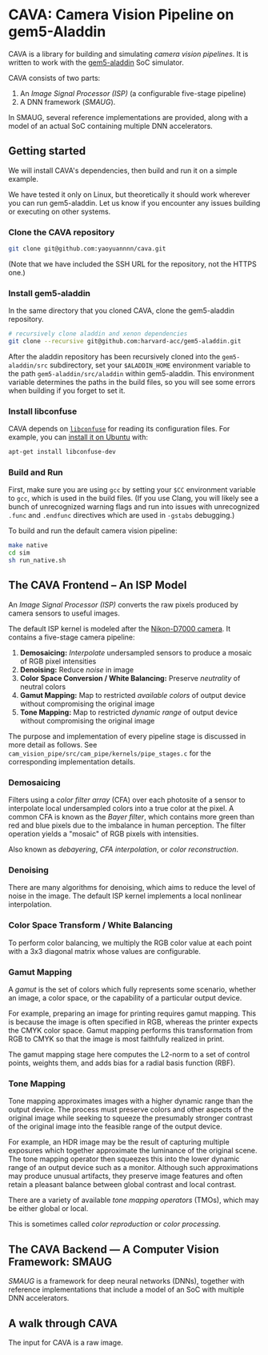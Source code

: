 # CAVA: Camera Vision Pipeline on gem5-Aladdin

CAVA is a library for building and simulating _camera vision pipelines_.  It is
written to work with the
[gem5-aladdin](https://github.com/harvard-acc/gem5-aladdin) SoC simulator. 


CAVA consists of two parts:
1. An *Image Signal Processor (ISP)* (a configurable five-stage pipeline)
2. A DNN framework (*SMAUG*). 

In SMAUG, several reference implementations are provided, along with a model of
an actual SoC containing multiple DNN accelerators.

## Getting started ##

We will install CAVA's dependencies, then build and run it on a simple example.

We have tested it only on Linux, but theoretically it should work wherever you
can run gem5-aladdin. Let us know if you encounter any issues building or
executing on other systems.

### Clone the CAVA repository

  ```bash
  git clone git@github.com:yaoyuannnn/cava.git
  ```

(Note that we have included the SSH URL for the repository, not the HTTPS one.)

### Install gem5-aladdin

In the same directory that you cloned CAVA, clone the gem5-aladdin repository.

  ```bash
  # recursively clone aladdin and xenon dependencies
  git clone --recursive git@github.com:harvard-acc/gem5-aladdin.git
  ```

After the aladdin repository has been recursively cloned into the
`gem5-aladdin/src` subdirectory, set your `$ALADDIN_HOME` environment variable
to the path `gem5-aladdin/src/aladdin` within gem5-aladdin. This environment
variable determines the paths in the build files, so you will see some errors
when building if you forget to set it.

### Install libconfuse

CAVA depends on [`libconfuse`](https://github.com/martinh/libconfuse) for
reading its configuration files. For example, you can [install it on
Ubuntu](https://packages.ubuntu.com/search?keywords=libconfuse-dev) with:

  ```bash
  apt-get install libconfuse-dev
  ```

### Build and Run

First, make sure you are using `gcc` by setting your `$CC` environment variable
to `gcc`, which is used in the build files. (If you use Clang, you will likely
see a bunch of unrecognized warning flags and run into issues with unrecognized
`.func` and `.endfunc` directives which are used in `-gstabs` debugging.)

To build and run the default camera vision pipeline:

  ```bash
  make native
  cd sim
  sh run_native.sh
  ```

## The CAVA Frontend – An ISP Model
An *Image Signal Processor (ISP)* converts the raw pixels produced by camera
sensors to useful images. 

The default ISP kernel is modeled after the [Nikon-D7000
camera](https://en.wikipedia.org/wiki/Nikon_D7000*). It contains a five-stage
camera pipeline: 

1. **Demosaicing:** _Interpolate_ undersampled sensors to produce a mosaic of RGB
   pixel intensities
2. **Denoising:** Reduce _noise_ in image
3. **Color Space Conversion / White Balancing:** Preserve _neutrality_ of neutral colors
4. **Gamut Mapping:** Map to restricted _available colors_ of output device without
   compromising the original image
5. **Tone Mapping:** Map to restricted _dynamic range_ of output device without
   compromising the original image

The purpose and implementation of every pipeline stage is discussed in more
detail as follows. See `cam_vision_pipe/src/cam_pipe/kernels/pipe_stages.c` for
the corresponding implementation details.

### Demosaicing ###

Filters using a _color filter array_ (CFA) over each photosite of a sensor to
interpolate local undersampled colors into a true color at the pixel. A common
CFA is known as the _Bayer filter_, which contains more green than red and blue
pixels due to the imbalance in human perception. The filter operation yields a
"mosaic" of RGB pixels with intensities.

Also known as _debayering_, _CFA interpolation_, or _color reconstruction_.

### Denoising ###

There are many algorithms for denoising, which aims to reduce the level of
noise in the image. The default ISP kernel implements a local nonlinear
interpolation.

### Color Space Transform / White Balancing ###

To perform color balancing, we multiply the RGB color value at each point with
a 3x3 diagonal matrix whose values are configurable.

### Gamut Mapping ###

A _gamut_ is the set of colors which fully represents some scenario, whether an
image, a color space, or the capability of a particular output device. 

For example, preparing an image for printing requires gamut mapping. This is
because the image is often specified in RGB, whereas the printer expects the
CMYK color space. Gamut mapping performs this transformation from RGB to CMYK
so that the image is most faithfully realized in print.

The gamut mapping stage here computes the L2-norm to a set of control points,
weights them, and adds bias for a radial basis function (RBF).

### Tone Mapping ###

Tone mapping approximates images with a higher dynamic range than the output
device. The process must preserve colors and other aspects of the original
image while seeking to squeeze the presumably stronger contrast of the original
image into the feasible range of the output device.

For example, an HDR image may be the result of capturing multiple exposures
which together approximate the luminance of the original scene. The tone
mapping operator then squeezes this into the lower dynamic range of an output
device such as a monitor. Although such approximations may produce unusual
artifacts, they preserve image features and often retain a pleasant balance
between global contrast and local contrast.

There are a variety of available _tone mapping operators_ (TMOs), which may
be either global or local.

This is sometimes called _color reproduction_ or _color processing_.

## The CAVA Backend — A Computer Vision Framework: SMAUG ##

*SMAUG* is a framework for deep neural networks (DNNs), together with reference
implementations that include a model of an SoC with multiple DNN accelerators.

## A walk through CAVA ##

The input for CAVA is a raw image. 
